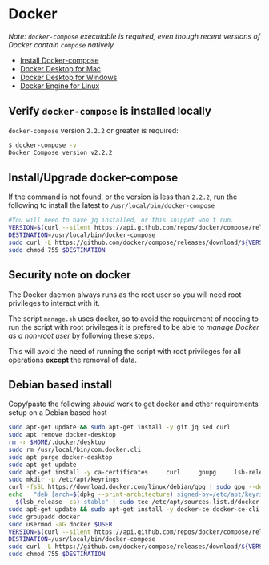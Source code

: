 # Docker

_Note: `docker-compose` executable is required, even though recent versions of Docker contain `compose` natively_

- [Install Docker-compose](https://docs.docker.com/compose/install/)
- [Docker Desktop for Mac](https://docs.docker.com/docker-for-mac/install/)
- [Docker Desktop for Windows](https://docs.docker.com/docker-for-windows/install/)
- [Docker Engine for Linux](https://docs.docker.com/desktop/install/linux-install/#generic-installation-steps)

## Verify `docker-compose` is installed locally

`docker-compose` version `2.2.2` or greater is required:

```bash
$ docker-compose -v
Docker Compose version v2.2.2
```

## Install/Upgrade docker-compose

If the command is not found, or the version is less than `2.2.2`, run the following to install the latest to `/usr/local/bin/docker-compose`

```bash
#You will need to have jq installed, or this snippet won't run.
VERSION=$(curl --silent https://api.github.com/repos/docker/compose/releases/latest | jq .name -r)
DESTINATION=/usr/local/bin/docker-compose
sudo curl -L https://github.com/docker/compose/releases/download/${VERSION}/docker-compose-$(uname -s)-$(uname -m) -o $DESTINATION
sudo chmod 755 $DESTINATION
```

## Security note on docker

The Docker daemon always runs as the root user so you will need root privileges to interact with it.

The script `manage.sh` uses docker, so to avoid the requirement of needing to run the script with root privileges it is prefered to be able to _manage Docker as a non-root user_ by following [these steps](https://docs.docker.com/engine/install/linux-postinstall/#manage-docker-as-a-non-root-user).

This will avoid the need of running the script with root privileges for all operations **except** the removal of data.

## Debian based install

Copy/paste the following _should_ work to get docker and other requirements setup on a Debian based host

```bash
sudo apt-get update && sudo apt-get install -y git jq sed curl
sudo apt remove docker-desktop
rm -r $HOME/.docker/desktop
sudo rm /usr/local/bin/com.docker.cli
sudo apt purge docker-desktop
sudo apt-get update
sudo apt-get install -y ca-certificates     curl     gnupg     lsb-release
sudo mkdir -p /etc/apt/keyrings
curl -fsSL https://download.docker.com/linux/debian/gpg | sudo gpg --dearmor -o /etc/apt/keyrings/docker.gpg
echo   "deb [arch=$(dpkg --print-architecture) signed-by=/etc/apt/keyrings/docker.gpg] https://download.docker.com/linux/debian \
  $(lsb_release -cs) stable" | sudo tee /etc/apt/sources.list.d/docker.list > /dev/null
sudo apt-get update && sudo apt-get install -y docker-ce docker-ce-cli containerd.io docker-compose-plugin
sudo groupadd docker
sudo usermod -aG docker $USER
VERSION=$(curl --silent https://api.github.com/repos/docker/compose/releases/latest | jq .name -r)
DESTINATION=/usr/local/bin/docker-compose
sudo curl -L https://github.com/docker/compose/releases/download/${VERSION}/docker-compose-$(uname -s)-$(uname -m) -o $DESTINATION
sudo chmod 755 $DESTINATION
```
